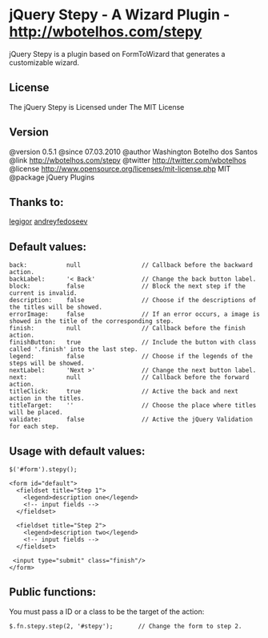 # jQuery Stepy - A Wizard Plugin - http://wbotelhos.com/stepy

jQuery Stepy is a plugin based on FormToWizard that generates a customizable wizard.

## License

The jQuery Stepy is Licensed under The MIT License


## Version

@version     0.5.1
@since       07.03.2010
@author      Washington Botelho dos Santos
@link        http://wbotelhos.com/stepy
@twitter     http://twitter.com/wbotelhos
@license     http://www.opensource.org/licenses/mit-license.php MIT 
@package     jQuery Plugins

## Thanks to:

[legigor](http://twitter.com/#!/legigor)
[andreyfedoseev](http://twitter.com/#!/andreyfedoseev)

## Default values:

    back:           null                 // Callback before the backward action.
    backLabel:      '< Back'             // Change the back button label.
    block:          false                // Block the next step if the current is invalid.
    description:    false                // Choose if the descriptions of the titles will be showed.
    errorImage:     false                // If an error occurs, a image is showed in the title of the corresponding step.
    finish:         null                 // Callback before the finish action.
    finishButton:   true                 // Include the button with class called '.finish' into the last step.
    legend:         false                // Choose if the legends of the steps will be showed.
    nextLabel:      'Next >'             // Change the next button label.
    next:           null                 // Callback before the forward action.
    titleClick:     true                 // Active the back and next action in the titles.
    titleTarget:    ''                   // Choose the place where titles will be placed.
    validate:       false                // Active the jQuery Validation for each step.

## Usage with default values:

    $('#form').stepy();
    
    <form id="default">
      <fieldset title="Step 1">
        <legend>description one</legend>
        <!-- input fields -->
      </fieldset>

      <fieldset title="Step 2">
        <legend>description two</legend>
        <!-- input fields -->
      </fieldset>

     <input type="submit" class="finish"/>
    </form>


## Public functions:

You must pass a ID or a class to be the target of the action:

    $.fn.stepy.step(2, '#stepy');       // Change the form to step 2.
